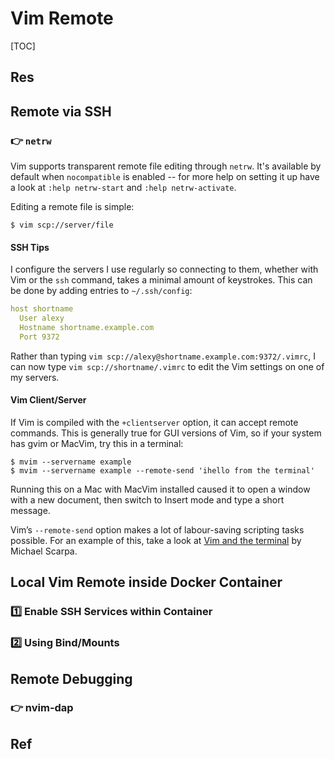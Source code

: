 # Vim Remote

[TOC]



## Res


## Remote via SSH
### 👉 `netrw`
Vim supports transparent remote file editing through `netrw`. It's available by default when `nocompatible` is enabled -- for more help on setting it up have a look at `:help netrw-start` and `:help netrw-activate`.

Editing a remote file is simple:
```shell
$ vim scp://server/file
```

#### SSH Tips
I configure the servers I use regularly so connecting to them, whether with Vim or the `ssh` command, takes a minimal amount of keystrokes. This can be done by adding entries to `~/.ssh/config`:

```yaml
host shortname  
  User alexy  
  Hostname shortname.example.com  
  Port 9372
```

Rather than typing `vim scp://alexy@shortname.example.com:9372/.vimrc`, I can now type `vim scp://shortname/.vimrc` to edit the Vim settings on one of my servers.

#### Vim Client/Server
If Vim is compiled with the `+clientserver` option, it can accept remote commands. This is generally true for GUI versions of Vim, so if your system has gvim or MacVim, try this in a terminal:
```shell
$ mvim --servername example  
$ mvim --servername example --remote-send 'ihello from the terminal'
```
Running this on a Mac with MacVim installed caused it to open a window with a new document, then switch to Insert mode and type a short message.

Vim’s `--remote-send` option makes a lot of labour-saving scripting tasks possible. For an example of this, take a look at [Vim and the terminal](http://www.scarpa.name/2011/03/22/vim-and-the-terminal/) by Michael Scarpa.



## Local Vim Remote inside Docker Container
### 1️⃣ Enable SSH Services within Container



### 2️⃣ Using Bind/Mounts



[Can I use vim from host to edit files inside docker container? If yes then how?]: https://stackoverflow.com/questions/57585022/can-i-use-vim-from-host-to-edit-files-inside-docker-container-if-yes-then-how



## Remote Debugging
### 👉 nvim-dap




## Ref
[Remote containers development in nvim]: https://www.reddit.com/r/neovim/comments/qm9lf5/remote_containers_development_in_nvim/

[Neovim for Beginners — Python Remote Debugging]: https://alpha2phi.medium.com/neovim-for-beginners-python-remote-debugging-7dac13e2a469

[Vim 101: Editing Remote Files]: https://medium.com/usevim/vim-101-editing-remote-files-a6d2f9c8d9fb